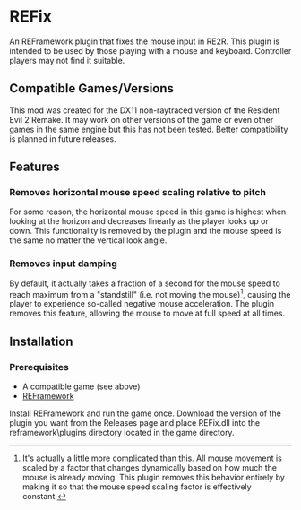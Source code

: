 # REFix
An REFramework plugin that fixes the mouse input in RE2R. This plugin is intended to be used by those playing with a mouse and keyboard. Controller players may
not find it suitable.

## Compatible Games/Versions
This mod was created for the DX11 non-raytraced version of the Resident Evil 2 Remake. It may work on other versions of the game or even other games in the
same engine but this has not been tested. Better compatibility is planned in future releases.

## Features

### Removes horizontal mouse speed scaling relative to pitch
For some reason, the horizontal mouse speed in this game is highest when looking at the horizon and decreases linearly as the player looks up or down. This
functionality is removed by the plugin and the mouse speed is the same no matter the vertical look angle.

### Removes input damping
By default, it actually takes a fraction of a second for the mouse speed to reach maximum from a "standstill" (i.e. not moving the mouse)[^1], causing the
player to experience so-called negative mouse acceleration. The plugin removes this feature, allowing the mouse to move at full speed at all times.

## Installation
### Prerequisites
* A compatible game (see above)
* [REFramework](https://github.com/praydog/REFramework)

Install REFramework and run the game once. Download the version of the plugin you want from the Releases page and place REFix.dll into the reframework\plugins
directory located in the game directory.

[^1]: It's actually a little more complicated than this. All mouse movement is scaled by a factor that changes dynamically based on how much the mouse is
already moving. This plugin removes this behavior entirely by making it so that the mouse speed scaling factor is effectively constant.
